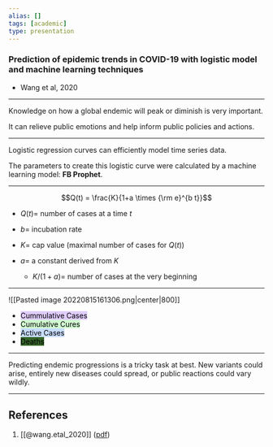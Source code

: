 ```yaml
---
alias: []
tags: [academic]
type: presentation
---
```

### Prediction of epidemic trends in COVID-19 with logistic model and machine learning techniques


- Wang et al, 2020
---


Knowledge on how a global endemic will peak or diminish is very important.

It can relieve public emotions and help inform public policies and actions.

---


Logistic regression curves can efficiently model time series data.

The parameters to create this logistic curve were calculated by a machine learning model: **FB Prophet**.

---


$$Q(t) = \frac{K}{1+a \times {\rm e}^{b t}}$$
 - $Q(t) =$ number of cases at a time $t$

-  $b=$ incubation rate

-  $K=$ cap value (maximal number of cases for $Q(t)$)

- $a=$ a constant derived from $K$ 
 	- $K/(1+a)=$ number of cases at the very beginning

---


![[Pasted image 20220815161306.png|center|800]]

- <mark style="background: #D2B3FFA6;">Cummulative Cases</mark> 
- <mark style="background: #BBFABBA6;">Cumulative Cures</mark>
- <mark style="background: #ADCCFFA6;">Active Cases</mark> 
- <mark style="background: #134B05DB;">Deaths</mark> 

---


Predicting endemic progressions is a tricky task at best. New variants could arise, entirely new diseases could spread, or public reactions could vary wildly.

---
## References
1. [[@wang.etal_2020]] ([pdf](zotero://open-pdf/library/items/WUPG4LJE?page=2&annotation=YYQV5HP4))
